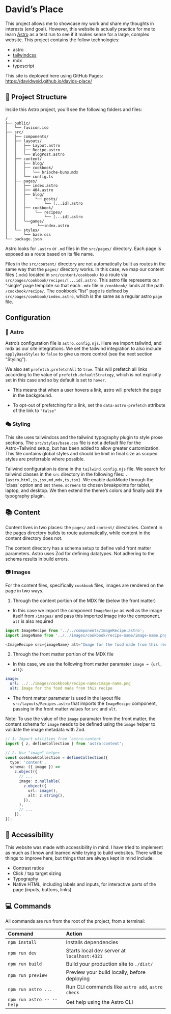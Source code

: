 # David’s Place

This project allows me to showcase my work and share my thoughts in interests (end goal). However, this website is actually practice for me to learn [Astro](https://astro.build/) as a test run to see if it makes sense for a large, complex website. This project contains the follow technologies:

- astro
- [tailwindcss](https://tailwindcss.com/)
- mdx
- typescript

This site is deployed here using GitHub Pages: https://davidweid.github.io/davids-place/

## 🚀 Project Structure

Inside this Astro project, you'll see the following folders and files:

```text
/
├── public/
│   └── favicon.ico
├── src/
│   ├── components/
│   ├── layouts/
│   │   ├── Layout.astro
│   │   ├── Recipe.astro
│   │   └── BlogPost.astro
│   ├── content/
│   │   ├── blog/
│   │   ├── cookbook/
│   │   │   └── brioche-buns.mdx
│   │   └── config.ts
│   ├── pages/
│   │   ├── index.astro
│   │   ├── 404.astro
│   │   ├── blog/
│   │   │    └── posts/
│   │   │        └── [...id].astro
│   │   ├── cookbook/
│   │   │    └── recipes/
│   │   │        └── [...id].astro
│   │   └──games/
│   │         └──index.astro
│   └── styles/
│       └── base.css
└── package.json
```

Astro looks for `.astro` or `.md` files in the `src/pages/` directory. Each page is exposed as a route based on its file name.

Files in the `src/content/` directory are not automatically built as routes in the same way that the `pages/` directory works. In this case, we map our content files (`.mdx`) located in `src/content/cookbook/` to a route via `src/pages/cookbook/recipes/[...id].astro`. This astro file represents our "single" page template so that each `.mdx` file in `/cookbook/` lands at the path `/cookbook/recipe/`. The cookbook "list" page is defined by `src/pages/cookbook/index.astro`, which is the same as a regular astro `page` file.

## Configuration

### 🔧 Astro

Astro’s configuration file is `astro.config.mjs`. Here we import tailwind, and mdx as our site integrations. We set the tailwind integration to also include `applyBaseStyles` to `false` to give us more control (see the next section "Styling").

We also set `prefetch.prefetchAll` to `true`. This will prefetch all links according to the value of `prefetch.defaultStrategy`, which is not explicitly set in this case and so by default is set to `hover`.

- This means that when a user hovers a link, astro will prefetch the page in the background.

- To opt-out of prefetching for a link, set the `data-astro-prefetch` attribute of the link to `"false"`

### 🎭 Styling

This site uses tailwindcss and the tailwind typography plugin to style prose sections. The `src/styles/base.css` file is not a default file for the Astro+Tailwind setup, but has been added to allow greater customization. This file contains global styles and should be limit in final size as scoped styles are preferrable where possible.

Tailwind configuration is done in the `tailwind.config.mjs` file. We search for tailwind classes in the `src` directory in the following files: `.{astro,html,js,jsx,md,mdx,ts,tsx}`. We enable darkMode through the 'class' option and set `theme.screens` to chosen breakpoints for tablet, laptop, and desktop. We then extend the theme’s colors and finally add the typography plugin.

## 📚 Content

Content lives in two places: the `pages/` and `content/` directories. Content in the pages directory builds to route automatically, while content in the content directory does not.

The content directory has a schema setup to define valid front matter parameters. Astro uses Zod for defining datatypes. Not adhering to the schema results in build errors.

### 📷 Images

For the content files, specifically `cookbook` files, images are rendered on the page in two ways.

1. Through the content portion of the MDX file (below the front matter)

- In this case we import the component `ImageRecipe` as well as the image itself from `/images/` and pass this imported image into the component. `alt` is also required

```js
import ImageRecipe from '../../components/ImageRecipe.astro';
import imageName from '../../images/cookbook/recipe-name/image-name.png';

<ImageRecipe src={imageName} alt="Image for the food made from this recipe" />;
```

2. Through the front matter portion of the MDX file

- In this case, we use the following front matter paramater `image = {url, alt}`:

```yaml
image:
  url: ../../images/cookbook/recipe-name/image-name.png
  alt: Image for the food made from this recipe
```

- The front matter parameter is used in the layout file `src/layouts/Recipes.astro` that imports the `ImageRecipe` component, passing in the front matter values for `src` and `alt`.

Note: To use the value of the `image` paramater from the front matter, the content schema for `image` needs to be defined using the `image` helper to validate the image metadata with Zod.

```ts
// 1. Import utilities from `astro:content`
import { z, defineCollection } from 'astro:content';

// 2. Use "image" helper
const cookbookCollection = defineCollection({
  type: 'content',
  schema: ({ image }) =>
    z.object({
      // ...
      image: z.nullable(
        z.object({
          url: image(),
          alt: z.string(),
        }),
      ),
      // ...
    }),
});
```

## 🌈 Accessibility

This website was made with accessibility in mind. I have tried to implement as much as I know and learned while trying to build websites. There will be things to improve here, but things that are always kept in mind include:

- Contrast ratios
- Click / tap target sizing
- Typography
- Native HTML, including labels and inputs, for interactive parts of the page (inputs, buttons, links)

## 💻 Commands

All commands are run from the root of the project, from a terminal:

| Command                   | Action                                           |
| :------------------------ | :----------------------------------------------- |
| `npm install`             | Installs dependencies                            |
| `npm run dev`             | Starts local dev server at `localhost:4321`      |
| `npm run build`           | Build your production site to `./dist/`          |
| `npm run preview`         | Preview your build locally, before deploying     |
| `npm run astro ...`       | Run CLI commands like `astro add`, `astro check` |
| `npm run astro -- --help` | Get help using the Astro CLI                     |
